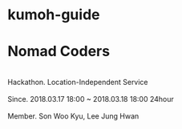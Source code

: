 # kumoh-guide
<html>
  <head>
    <h1>
      Nomad Coders
    </h1>
  </head>
  <body>
    <br>Hackathon. Location-Independent Service</br>
    <br>Since. 2018.03.17 18:00 ~ 2018.03.18 18:00 24hour</br>
    <br>Member. Son Woo Kyu, Lee Jung Hwan</br>
  </body>
</html>
